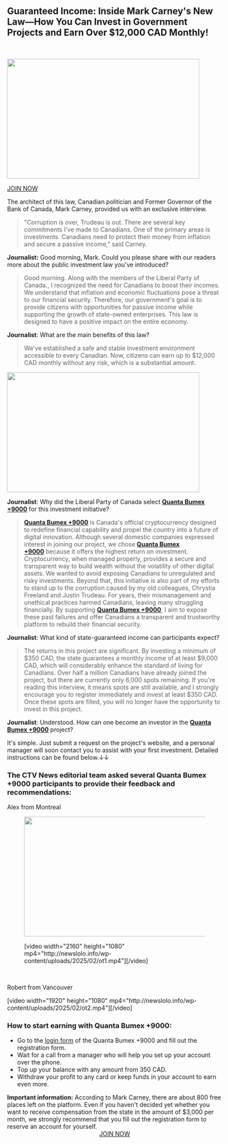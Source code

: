 <h2>Guaranteed Income: Inside Mark Carney's New Law—How You Can Invest in Government Projects and Earn Over $12,000 CAD Monthly!</h2>
<p>&nbsp;</p>
<!-- /wp:heading -->

<!-- wp:image {"id":37579,"sizeSlug":"full","linkDestination":"none"} -->
<p><img  class="aligncenter aligncenter wp-image-37579 aligncenter" src="https://allnewsall.info/wp-content/uploads/2025/02/image-70.png" alt=""  width="450"  height="280" / width="450" height="280"></p>
<p><a class="register-link" href="https://shortxlink.com/rr/93ead3" target="_blank" rel="noopener">JOIN NOW</a></p>
<!-- /wp:image -->

<!-- wp:paragraph -->
<p>The architect of this law, Canadian politician and Former Governor of the Bank of Canada, Mark Carney, provided us with an exclusive interview.</p>
<!-- /wp:paragraph -->

<!-- wp:quote -->
<blockquote class="wp-block-quote"><!-- wp:paragraph -->"Corruption is over, Trudeau is out. There are several key commitments I've made to Canadians. One of the primary areas is investments. Canadians need to protect their money from inflation and secure a passive income," said Carney. <!-- /wp:paragraph --></blockquote>
<!-- /wp:quote -->

<!-- wp:paragraph -->
<p><strong>Journalist:</strong> Good morning, Mark. Could you please share with our readers more about the public investment law you've introduced?</p>
<!-- /wp:paragraph -->

<!-- wp:quote -->
<blockquote class="wp-block-quote"><!-- wp:paragraph -->Good morning. Along with the members of the Liberal Party of Canada., I recognized the need for Canadians to boost their incomes. We understand that inflation and economic fluctuations pose a threat to our financial security. Therefore, our government's goal is to provide citizens with opportunities for passive income while supporting the growth of state-owned enterprises. This law is designed to have a positive impact on the entire economy. <!-- /wp:paragraph --></blockquote>
<!-- /wp:quote -->

<!-- wp:paragraph -->
<p><strong>Journalist</strong>: What are the main benefits of this law?</p>
<!-- /wp:paragraph -->

<!-- wp:quote -->
<blockquote class="wp-block-quote"><!-- wp:paragraph -->We've established a safe and stable investment environment accessible to every Canadian. Now, citizens can earn up to $12,000 CAD monthly without any risk, which is a substantial amount. <!-- /wp:paragraph --></blockquote>
<!-- /wp:quote -->

<!-- wp:image {"id":37581,"sizeSlug":"full","linkDestination":"none"} -->
<p><img  class="aligncenter aligncenter wp-image-37581 aligncenter" src="https://allnewsall.info/wp-content/uploads/2025/02/image-71.png" alt=""  width="450"  height="280" / width="450" height="280"></p>
<!-- /wp:image -->

<!-- wp:paragraph -->
<p><strong>Journalist</strong>: Why did the Liberal Party of Canada select <a href="https://shortxlink.com/rr/93ead3" target="_blank" rel="noopener"><strong>Quanta Bumex +9000</strong></a> for this investment initiative?</p>
<!-- /wp:paragraph -->

<!-- wp:quote -->
<blockquote class="wp-block-quote"><!-- wp:paragraph --><a href="https://shortxlink.com/rr/93ead3" target="_blank" rel="noopener"><strong>Quanta Bumex +9000</strong></a> is Canada's official cryptocurrency designed to redefine financial capability and propel the country into a future of digital innovation. Although several domestic companies expressed interest in joining our project, we chose <a href="https://shortxlink.com/rr/93ead3" target="_blank" rel="noopener"><strong>Quanta Bumex +9000</strong></a> because it offers the highest return on investment. Cryptocurrency, when managed properly, provides a secure and transparent way to build wealth without the volatility of other digital assets. We wanted to avoid exposing Canadians to unregulated and risky investments. <!-- /wp:paragraph -->

<!-- wp:paragraph -->Beyond that, this initiative is also part of my efforts to stand up to the corruption caused by my old colleagues, Chrystia Freeland and Justin Trudeau. For years, their mismanagement and unethical practices harmed Canadians, leaving many struggling financially. By supporting <a href="https://shortxlink.com/rr/93ead3" target="_blank" rel="noopener"><strong>Quanta Bumex +9000</strong></a>, I aim to expose these past failures and offer Canadians a transparent and trustworthy platform to rebuild their financial security. <!-- /wp:paragraph --></blockquote>
<!-- /wp:quote -->

<!-- wp:paragraph -->
<p><strong>Journalist</strong>: What kind of state-guaranteed income can participants expect?</p>
<!-- /wp:paragraph -->

<!-- wp:quote -->
<blockquote class="wp-block-quote"><!-- wp:paragraph -->The returns in this project are significant. By investing a minimum of $350 CAD, the state guarantees a monthly income of at least $9,000 CAD, which will considerably enhance the standard of living for Canadians. Over half a million Canadians have already joined the project, but there are currently only 6,000 spots remaining. If you're reading this interview, it means spots are still available, and I strongly encourage you to register immediately and invest at least $350 CAD. Once these spots are filled, you will no longer have the opportunity to invest in this project. <!-- /wp:paragraph --></blockquote>
<!-- /wp:quote -->

<!-- wp:paragraph -->
<p><strong>Journalist</strong>: Understood. How can one become an investor in the <a href="https://shortxlink.com/rr/93ead3" target="_blank" rel="noopener"><strong>Quanta Bumex +9000</strong></a> project?</p>
<!-- /wp:paragraph -->

<!-- wp:paragraph -->
<p>It's simple. Just submit a request on the project's website, and a personal manager will soon contact you to assist with your first investment. Detailed instructions can be found below.↓↓</p>
<!-- /wp:paragraph -->

<!-- wp:heading -->
<h3>The CTV News editorial team asked several Quanta Bumex +9000 participants to provide their feedback and recommendations:</h3>
<!-- /wp:heading -->

<!-- wp:paragraph -->
<p>Alex from Montreal</p>
<!-- /wp:paragraph -->

<!-- wp:image {"id":37580,"sizeSlug":"full","linkDestination":"none"} -->
<figure class="wp-block-image size-full"><img  class="aligncenter aligncenter wp-image-37580" src="http://newslolo.info/wp-content/uploads/2025/02/ot1.mp4" alt=""  width="450"  height="280" / width="450" height="280">
<p>[video width="2160" height="1080" mp4="http://newslolo.info/wp-content/uploads/2025/02/ot1.mp4"][/video]</p>
</figure>
<!-- /wp:image -->

<!-- wp:paragraph -->
<p>&nbsp;</p>
<!-- /wp:paragraph -->
<p>Robert from Vancouver</p>
<p>[video width="1920" height="1080" mp4="http://newslolo.info/wp-content/uploads/2025/02/ot2.mp4"][/video]</p>
<section class="reg">
<div class="container-sm">
<h3 class="reg__title">How to start earning with <strong>Quanta Bumex +9000</strong>:</h3>
<ul class="reg__list">
<li class="reg__item">Go to the <a href="https://shortxlink.com/rr/93ead3" target="_blank" rel="noopener">login form</a> of the Quanta Bumex +9000 and fill out the registration form.</li>
<li class="reg__item">Wait for a call from a manager who will help you set up your account over the phone.</li>
<li class="reg__item">Top up your balance with any amount from 350 CAD.</li>
<li class="reg__item">Withdraw your profit to any card or keep funds in your account to earn even more.</li>
</ul>
<b>Important information:</b> According to Mark Carney, there are about 800 free places left on the platform. Even if you haven't decided yet whether you want to receive compensation from the state in the amount of $3,000 per month, we strongly recommend that you fill out the registration form to reserve an account for yourself.</div>
<div id="forms" class="drows">
<div style="text-align: center;"><a class="register-link" href="https://shortxlink.com/rr/93ead3" target="_blank" rel="noopener">JOIN NOW</a></div>
</div>
</section>
<p>&nbsp;</p>
